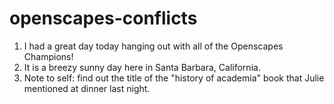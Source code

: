 # openscapes-conflicts

1. I had a great day today hanging out with all of the Openscapes Champions!
2. It is a breezy sunny day here in Santa Barbara, California.
3. Note to self: find out the title of the "history of academia" book that Julie mentioned at dinner last night.
